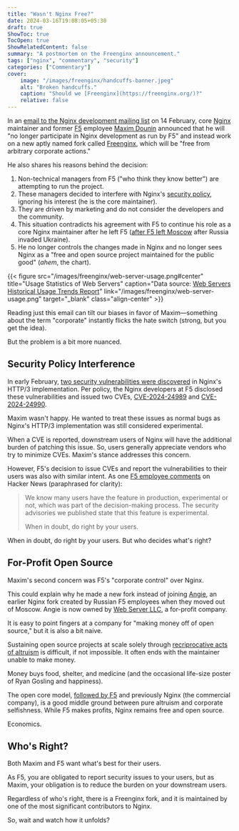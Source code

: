 ```yaml
---
title: "Wasn't Nginx Free?"
date: 2024-03-16T19:08:05+05:30
draft: true
ShowToc: true
TocOpen: true
ShowRelatedContent: false
summary: "A postmortem on the Freenginx announcement."
tags: ["nginx", "commentary", "security"]
categories: ["Commentary"]
cover:
    image: "/images/freenginx/handcuffs-banner.jpeg"
    alt: "Broken handcuffs."
    caption: "Should we [Freenginx](https://freenginx.org/)?"
    relative: false
---
```


In an [email to the Nginx development mailing list](https://mailman.nginx.org/pipermail/nginx-devel/2024-February/K5IC6VYO2PB7N4HRP2FUQIBIBCGP4WAU.html) on 14 February, core [Nginx](https://nginx.org/) maintainer and former [F5](https://www.nginx.com/) employee [Maxim Dounin](https://mdounin.ru/) announced that he will "no longer participate in Nginx development as run by F5" and instead work on a new aptly named fork called [Freenginx](https://freenginx.org/), which will be "free from arbitrary corporate actions."

He also shares his reasons behind the decision:

1. Non-technical managers from F5 ("who think they know better") are attempting to run the project.
2. These managers decided to interfere with Nginx's [security policy](https://nginx.org/en/security_advisories.html), ignoring his interest (he is the core maintainer).
3. They are driven by marketing and do not consider the developers and the community.
4. This situation contradicts his agreement with F5 to continue his role as a core Nginx maintainer after he left F5 ([after F5 left Moscow](https://my.f5.com/manage/s/article/K59427339) after Russia invaded Ukraine).
5. He no longer controls the changes made in Nginx and no longer sees Nginx as a "free and open source project maintained for the public good" (*ahem*, the chart).

{{< figure src="/images/freenginx/web-server-usage.png#center" title="Usage Statistics of Web Servers" caption="Data source: [Web Servers Historical Usage Trends Report](https://w3techs.com/technologies/history_report/web_server)" link="/images/freenginx/web-server-usage.png" target="_blank" class="align-center" >}}

Reading just this email can tilt our biases in favor of Maxim—something about the term "corporate" instantly flicks the hate switch (strong, but you get the idea).

But the problem is a bit more nuanced.

## Security Policy Interference

In early February, [two security vulnerabilities were discovered](https://mailman.nginx.org/pipermail/nginx-announce/2024/NW6MNW34VZ6HDIHH5YFBIJYZJN7FGNAV.html) in Nginx's HTTP/3 implementation. Per policy, the Nginx developers at F5 disclosed these vulnerabilities and issued two CVEs, [CVE-2024-24989](https://cve.mitre.org/cgi-bin/cvename.cgi?name=CVE-2024-24989) and [CVE-2024-24990](https://cve.mitre.org/cgi-bin/cvename.cgi?name=CVE-2024-24990).

Maxim wasn't happy. He wanted to treat these issues as normal bugs as Nginx's HTTP/3 implementation was still considered experimental.

When a CVE is reported, downstream users of Nginx will have the additional burden of patching this issue. So, users generally appreciate vendors who try to minimize CVEs. Maxim's stance addresses this concern.

However, F5's decision to issue CVEs and report the vulnerabilities to their users was also with similar intent. As one [F5 employee comments](https://news.ycombinator.com/item?id=39378523) on Hacker News (paraphrased for clarity):

> We know many users have the feature in production, experimental or not, which was part of the decision-making process. The security advisories we published state that this feature is experimental.
>
> When in doubt, do right by your users.

When in doubt, do right by your users. But who decides what's right?

## For-Profit Open Source

Maxim's second concern was F5's "corporate control" over Nginx.

This could explain why he made a new fork instead of joining [Angie](https://github.com/webserver-llc/angie), an earlier Nginx fork created by Russian F5 employees when they moved out of Moscow. Angie is now owned by [Web Server LLC](https://wbsrv.ru/), a for-profit company.

It is easy to point fingers at a company for "making money off of open source," but it is also a bit naive.

Sustaining open source projects at scale solely through [recriprocative acts of altruism](https://world.hey.com/dhh/the-open-source-gift-exchange-2171e0f0) is difficult, if not impossible. It often ends with the maintainer unable to make money.

Money buys food, shelter, and medicine (and the occasional life-size poster of Ryan Gosling and happiness).

The open core model, [followed by F5](https://www.f5.com/company/news/press-releases/f5-doubles-down-on-commitment-to-open-source) and previously Nginx (the commercial company), is a good middle ground between pure altruism and corporate selfishness. While F5 makes profits, Nginx remains free and open source.

Economics.

## Who's Right?

Both Maxim and F5 want what's best for their users.

As F5, you are obligated to report security issues to your users, but as Maxim, your obligation is to reduce the burden on your downstream users.

Regardless of who's right, there is a Freenginx fork, and it is maintained by one of the most significant contributors to Nginx.

So, wait and watch how it unfolds?
